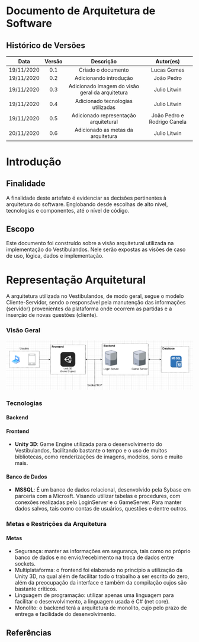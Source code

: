 # Documento de Arquitetura de Software

## Histórico de Versões

|   Data   | Versão |           Descrição           |             Autor(es)              |
|:--------:|:------:|:-----------------------------:|:----------------------------------:|
| 19/11/2020 | 0.1 | Criado o documento | Lucas Gomes |
| 19/11/2020 | 0.2 | Adicionando introdução | João Pedro |
| 19/11/2020 | 0.3 | Adicionado imagem do visão geral da arquitetura | Julio Litwin |
| 19/11/2020 | 0.4 | Adicionado tecnologias utilizadas | Julio Litwin |
| 19/11/2020 | 0.5 | Adicionado representação arquitetural | João Pedro e Rodrigo Canela |
| 20/11/2020 | 0.6 | Adicionado as metas da arquitetura | Julio Litwin |

# Introdução

## Finalidade

A finalidade deste artefato é evidenciar as decisões pertinentes à arquitetura do software. Englobando desde escolhas de alto nível, tecnologias e componentes, até o nível de código. 

## Escopo
Este documento foi construído sobre a visão arquitetural utilizada na implementação do Vestibulandos. Nele serão expostas as visões de caso de uso, lógica, dados e implementação. 


# Representação Arquitetural
A arquitetura utilizada no Vestibulandos, de modo geral, segue o modelo Cliente-Servidor, sendo o responsável pela manutenção das informações (servidor) provenientes da plataforma onde ocorrem as partidas e a inserção de novas questões (cliente).

### Visão Geral

![Arquitetura](../img/arquitetura/representacao_arquitetural.png)

### Tecnologias

#### Backend

#### Frontend
- **Unity 3D**: Game Engine utilizada para o desenvolvimento do Vestibulandos, facilitando bastante o tempo e o uso de muitos bibliotecas, como renderizações de imagens, modelos, sons e muito mais. 

#### Banco de Dados
- **MSSQL**: É um banco de dados relacional, desenvolvido pela Sybase em parceria com a Microsft. Visando utilizar tabelas e procedures, com conexões realizadas pelo LoginServer e o GameServer. Para manter dados salvos, tais como contas de usuários, questões e dentre outros. 

### Metas e Restrições da Arquitetura

#### Metas
- Segurança: manter as informações em segurança, tais como no próprio banco de dados e no envio/recebimento na troca de dados entre sockets.
- Multiplataforma: o frontend foi elaborado no princípio a utilização da Unity 3D, na qual além de facilitar todo o trabalho a ser escrito do zero, além da preocupação da interface e também da compilação cujos são bastante críticos.
- Linguagem de programação: utilizar apenas uma linguagem para facilitar o desenvolvimento, a linguagem usada é C# (net core).
- Monolito: o backend terá a arquitetura de monolito, cujo pelo prazo de entrega e facilidade do desenvolvimento.

## Referências